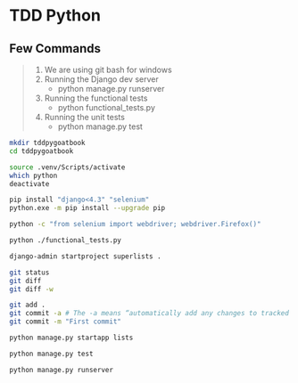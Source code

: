 # TDD Python

## Few Commands

> 1. We are using git bash for windows
> 1. Running the Django dev server
>    - python manage.py runserver
> 1. Running the functional tests
>    - python functional_tests.py
> 1. Running the unit tests
>    - python manage.py test

```bash
mkdir tddpygoatbook
cd tddpygoatbook

source .venv/Scripts/activate
which python
deactivate

pip install "django<4.3" "selenium"
python.exe -m pip install --upgrade pip

python -c "from selenium import webdriver; webdriver.Firefox()"

python ./functional_tests.py

django-admin startproject superlists .

git status
git diff
git diff -w

git add .
git commit -a # The -a means “automatically add any changes to tracked files
git commit -m "First commit"

python manage.py startapp lists

python manage.py test

python manage.py runserver
```
